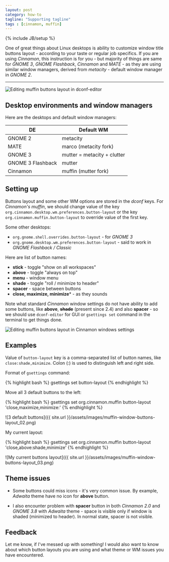 ```yaml
---
layout: post
category: how-to
tagline: "Supporting tagline"
tags : [cinnamon, muffin]
---
```

{% include JB/setup %}

One of great things about Linux desktops is ability to customize window title buttons layout - according to your taste or regular job specifics. If you are using *Cinnamon*, this instruction is for you - but majority of things are same for *GNOME 3*, *GNOME Flashback*, *Cinnamon* and *MATE* - as they are using similar window managers, derived from *metacity* - default window manager in *GNOME 2*.

<!-- more -->

---

<img src="{{ site.url }}/assets/images/muffin-window-buttons-layout_01.png" alt="Editing muffin buttons layout in dconf-editor" class="img-responsive" />

## Desktop environments and window managers

Here are the desktops and default window managers:

| DE 				| Default WM                    |
|-------------------|-------------------------------|
| GNOME 2 			| metacity						|
| MATE 				| marco (metacity fork)			|
| GNOME 3 			| mutter = metacity + clutter	|
| GNOME 3 Flashback	| mutter						|
| Cinnamon 			| muffin (mutter fork)			|

## Setting up

Buttons layout and some other WM options are stored in the *dconf* keys. For *Cinnamon's muffin*, we should
change value of the key `org.cinnamon.desktop.wm.preferences.button-layout` or the key `org.cinnamon.muffin.button-layout`
to override value of the first key.

Some other desktops:

- `org.gnome.shell.overrides.button-layout` - for *GNOME 3*
- `org.gnome.desktop.wm.preferences.button-layout` - said to work in *GNOME Flashback / Classic*

Here are list of button names:

- **stick** - toggle "show on all workspaces"
- **above** - toggle "always on top"
- **menu** - window menu
- **shade** - toggle "roll / minimize to header"
- **spacer** - space between buttons
- **close, maximize, minimize*** - as they sounds

Note what standard *Cinnamon* window settings do not have ability to add some buttons, like **above**, <del>**shade**</del> (present since 2.4) and also **spacer** -
so we should use `dconf-editor` for GUI or `gsettings set` command in the terminal to get things done.

<img src="{{ site.url }}/assets/images/muffin-window-buttons-layout_04.png" alt="Editing muffin buttons layout in Cinnamon windows settings" class="img-responsive" />

## Examples

Value of `button-layout` key is a comma-separated list of button names, like `close:shade,minimize`. Colon (:) is used to distinguish left and right side.

Format of `gsettings` command:

{% highlight bash %}
gsettings set <key> button-layout <value>
{% endhighlight %}

Move all 3 default buttons to the left:

{% highlight bash %}
gsettings set org.cinnamon.muffin button-layout 'close,maximize,minimize:'
{% endhighlight %}

![3 default buttons]({{ site.url }}/assets/images/muffin-window-buttons-layout_02.png)

My current layout:

{% highlight bash %}
gsettings set org.cinnamon.muffin button-layout 'close,above:shade,minimize'
{% endhighlight %}

![My current buttons layout]({{ site.url }}/assets/images/muffin-window-buttons-layout_03.png)

## Theme issues

- Some buttons could miss icons - it's very common issue. By example, *Adwaita* theme have no icon for **above** button.

- I also encounter problem with **spacer** button in both *Cinnamon 2.0* and *GNOME 3.8* with *Adwaita* theme - space is visible only if window is shaded (minimized to header). In normal state, spacer is not visible.

## Feedback

Let me know, if I've messed up with something! I would also want to know
about which button layouts you are using and what theme or WM issues you have encountered.
